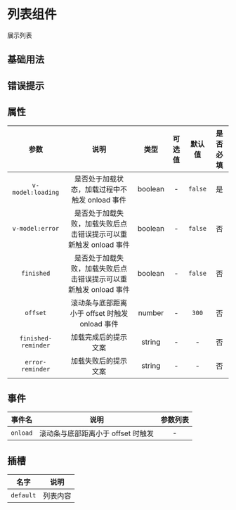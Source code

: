 <!-- 加载 demo 组件 start -->
<script setup>
</script>
<!-- 加载 demo 组件 end -->

<!-- 正文开始 -->

# 列表组件

展示列表

## 基础用法

<preview path="./demo.vue" title="List" description="?"></preview>

## 错误提示

<preview path="./demo1.vue" title="List" description="?"></preview>

## 属性

参数 | 说明 | 类型 | 可选值 | 默认值 | 是否必填
:-: | :-: | :-: | :-: | :-: | :-:
`v-model:loading` | 是否处于加载状态，加载过程中不触发 onload 事件 | boolean | - | `false` | 是
`v-model:error` | 是否处于加载失败，加载失败后点击错误提示可以重新触发 onload 事件 | boolean | - | `false` | 否
`finished` | 是否处于加载失败，加载失败后点击错误提示可以重新触发 onload 事件 | boolean | - | `false` | 否
`offset` | 滚动条与底部距离小于 offset 时触发 onload 事件 | number | - | `300` | 否
`finished-reminder` | 加载完成后的提示文案 | string | - | - | 否
`error-reminder` | 加载失败后的提示文案 | string | - | - | 否

## 事件

事件名 | 说明 | 参数列表
:-: | :-: | :-:
`onload` | 滚动条与底部距离小于 offset 时触发 | -

## 插槽

名字 | 说明
:-: | :-:
`default` | 列表内容
